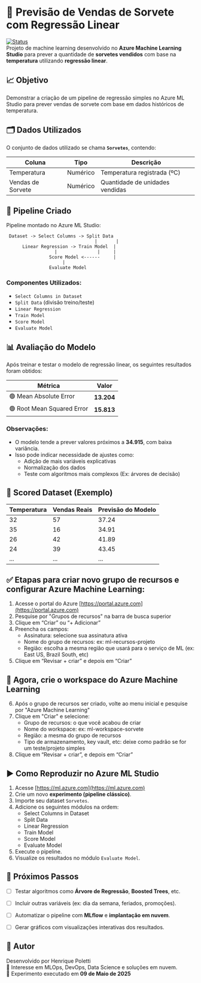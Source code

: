
# 🧊 Previsão de Vendas de Sorvete com Regressão Linear

[![Status](https://img.shields.io/badge/pipeline-completed-brightgreen)]()  
Projeto de machine learning desenvolvido no **Azure Machine Learning Studio** para prever a quantidade de **sorvetes vendidos** com base na **temperatura** utilizando **regressão linear**.



## 📈 Objetivo

Demonstrar a criação de um pipeline de regressão simples no Azure ML Studio para prever vendas de sorvete com base em dados históricos de temperatura.



## 🗂️ Dados Utilizados

O conjunto de dados utilizado se chama **`Sorvetes`**, contendo:

| Coluna               | Tipo     | Descrição                               |
|----------------------|----------|------------------------------------------|
| Temperatura          | Numérico | Temperatura registrada (ºC)             |
| Vendas de Sorvete    | Numérico | Quantidade de unidades vendidas         |



## 🧪 Pipeline Criado

Pipeline montado no Azure ML Studio:

```plaintext
 Dataset -> Select Columns -> Split Data
                                 |       |
      Linear Regression -> Train Model  |
                  |               |     |
                Score Model <------     |
                     |
                Evaluate Model
```

### Componentes Utilizados:
- `Select Columns in Dataset`
- `Split Data` (divisão treino/teste)
- `Linear Regression`
- `Train Model`
- `Score Model`
- `Evaluate Model`



## 📊 Avaliação do Modelo

Após treinar e testar o modelo de regressão linear, os seguintes resultados foram obtidos:

| Métrica                  | Valor      |
|--------------------------|------------|
| 🟢 Mean Absolute Error   | **13.204** |
| 🟢 Root Mean Squared Error | **15.813** |

### Observações:
- O modelo tende a prever valores próximos a **34.915**, com baixa variância.
- Isso pode indicar necessidade de ajustes como:
  - Adição de mais variáveis explicativas
  - Normalização dos dados
  - Teste com algoritmos mais complexos (Ex: árvores de decisão)



## 📂 Scored Dataset (Exemplo)

| Temperatura | Vendas Reais | Previsão do Modelo |
|-------------|--------------|--------------------|
| 32          | 57           | 37.24              |
| 35          | 16           | 34.91              |
| 26          | 42           | 41.89              |
| 24          | 39           | 43.45              |
| ...         | ...          | ...                |


## ✅ Etapas para criar novo grupo de recursos e configurar Azure Machine Learning:

1. Acesse o portal do Azure [https://portal.azure.com](https://portal.azure.com)
2. Pesquise por "Grupos de recursos" na barra de busca superior
3. Clique em “Criar” ou “+ Adicionar”
4. Preencha os campos:
   - Assinatura: selecione sua assinatura ativa
   - Nome do grupo de recursos: ex: ml-recursos-projeto
   - Região: escolha a mesma região que usará para o serviço de ML (ex: East US, Brazil South, etc)
5. Clique em “Revisar + criar” e depois em “Criar”

## 🔧 Agora, crie o workspace do Azure Machine Learning
6. Após o grupo de recursos ser criado, volte ao menu inicial e pesquise por "Azure Machine Learning"
7. Clique em "Criar" e selecione:
   - Grupo de recursos: o que você acabou de criar
   - Nome do workspace: ex: ml-workspace-sorvete
   - Região: a mesma do grupo de recursos
   - Tipo de armazenamento, key vault, etc: deixe como padrão se for um teste/projeto simples
8. Clique em “Revisar + criar”, e depois em “Criar”

## ▶️ Como Reproduzir no Azure ML Studio

1. Acesse [https://ml.azure.com](https://ml.azure.com)
2. Crie um novo **experimento (pipeline clássico)**.
3. Importe seu dataset `Sorvetes`.
4. Adicione os seguintes módulos na ordem:
   - Select Columns in Dataset
   - Split Data
   - Linear Regression
   - Train Model
   - Score Model
   - Evaluate Model
5. Execute o pipeline.
6. Visualize os resultados no módulo `Evaluate Model`.



## 📌 Próximos Passos

- [ ] Testar algoritmos como **Árvore de Regressão**, **Boosted Trees**, etc.
- [ ] Incluir outras variáveis (ex: dia da semana, feriados, promoções).
- [ ] Automatizar o pipeline com **MLflow** e **implantação em nuvem**.
- [ ] Gerar gráficos com visualizações interativas dos resultados.



## 👤 Autor

Desenvolvido por Henrique Poletti  
🔗 Interesse em MLOps, DevOps, Data Science e soluções em nuvem.  
📅 Experimento executado em **09 de Maio de 2025**


